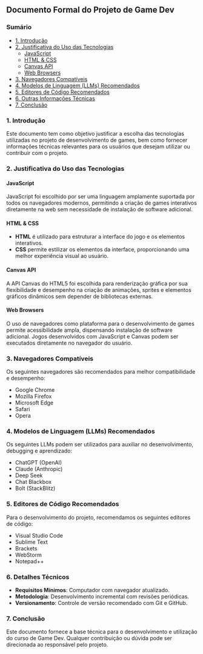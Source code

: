 ## Documento Formal do Projeto de Game Dev

### Sumário
- [1. Introdução](#1-introdução)
- [2. Justificativa do Uso das Tecnologias](#2-justificativa-do-uso-das-tecnologias)
  - [JavaScript](#javascript)
  - [HTML & CSS](#html--css)
  - [Canvas API](#canvas-api)
  - [Web Browsers](#web-browsers)
- [3. Navegadores Compatíveis](#3-navegadores-compatíveis)
- [4. Modelos de Linguagem (LLMs) Recomendados](#4-modelos-de-linguagem-llms-recomendados)
- [5. Editores de Código Recomendados](#5-editores-de-código-recomendados)
- [6. Outras Informações Técnicas](#6-detalhes-técnicos)
- [7. Conclusão](#7-conclusão)

### 1. Introdução

Este documento tem como objetivo justificar a escolha das tecnologias utilizadas no projeto de desenvolvimento de games, bem como fornecer informações técnicas relevantes para os usuários que desejam utilizar ou contribuir com o projeto.

### 2. Justificativa do Uso das Tecnologias

#### **JavaScript**

JavaScript foi escolhido por ser uma linguagem amplamente suportada por todos os navegadores modernos, permitindo a criação de games interativos diretamente na web sem necessidade de instalação de software adicional.

#### **HTML & CSS**

- **HTML** é utilizado para estruturar a interface do jogo e os elementos interativos.
- **CSS** permite estilizar os elementos da interface, proporcionando uma melhor experiência visual ao usuário.

#### **Canvas API**

A API Canvas do HTML5 foi escolhida para renderização gráfica por sua flexibilidade e desempenho na criação de animações, sprites e elementos gráficos dinâmicos sem depender de bibliotecas externas.

#### **Web Browsers**

O uso de navegadores como plataforma para o desenvolvimento de games permite acessibilidade ampla, dispensando instalação de software adicional. Jogos desenvolvidos com JavaScript e Canvas podem ser executados diretamente no navegador do usuário.

### 3. Navegadores Compatíveis

Os seguintes navegadores são recomendados para melhor compatibilidade e desempenho:

- Google Chrome
- Mozilla Firefox
- Microsoft Edge
- Safari
- Opera

### 4. Modelos de Linguagem (LLMs) Recomendados

Os seguintes LLMs podem ser utilizados para auxiliar no desenvolvimento, debugging e aprendizado:

- ChatGPT (OpenAI)
- Claude (Anthropic)
- Deep Seek
- Chat Blackbox
- Bolt (StackBlitz)

### 5. Editores de Código Recomendados

Para o desenvolvimento do projeto, recomendamos os seguintes editores de código:

- Visual Studio Code
- Sublime Text
- Brackets
- WebStorm
- Notepad++

### 6. Detalhes Técnicos

- **Requisitos Mínimos**: Computador com navegador atualizado.
- **Metodologia**: Desenvolvimento incremental com revisões periódicas.
- **Versionamento**: Controle de versão recomendado com Git e GitHub.

### 7. Conclusão

Este documento fornece a base técnica para o desenvolvimento e utilização do curso de Game Dev. Qualquer contribuição ou dúvida pode ser direcionada ao responsável pelo projeto.